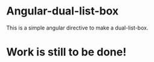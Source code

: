 # Angular-dual-list-box

This is a simple angular directive to make a dual-list-box.

# Work is still to be done!
